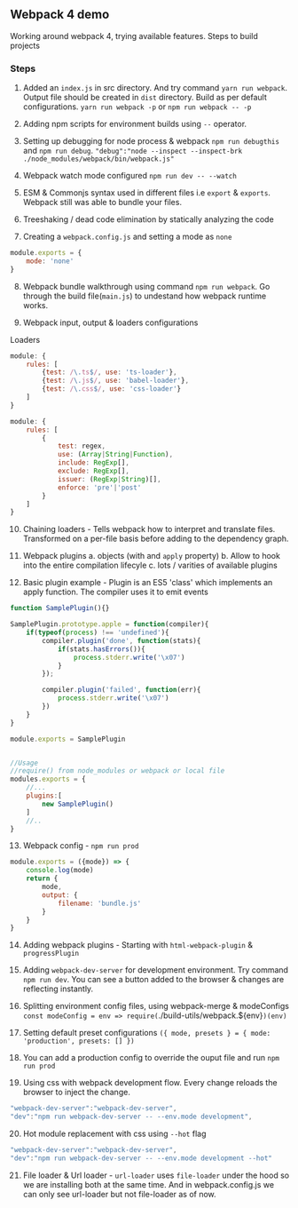 ## Webpack 4 demo
Working around webpack 4, trying available features. Steps to build projects

### Steps

1. Added an `index.js` in src directory. And try command `yarn run webpack`. Output file should be created in `dist` directory. Build as per default configurations. `yarn run webpack -p` or `npm run webpack -- -p`

2. Adding npm scripts for environment builds using `--` operator.

3. Setting up debugging for node process & webpack `npm run debugthis` and `npm run debug`. `"debug":"node --inspect --inspect-brk ./node_modules/webpack/bin/webpack.js"`

4. Webpack watch mode configured `npm run dev -- --watch`

5. ESM & Commonjs syntax used in different files i.e `export` & `exports`. Webpack still was able to bundle your files. 

6. Treeshaking / dead code elimination by statically analyzing the code

7. Creating a `webpack.config.js` and setting a mode as `none`

```js
module.exports = {
	mode: 'none'
}
```

8. Webpack bundle walkthrough using command `npm run webpack`. Go through the build file(`main.js`) to undestand how webpack runtime works.

9. Webpack input, output & loaders configurations

Loaders
```js
module: {
	rules: [
		{test: /\.ts$/, use: 'ts-loader'},
		{test: /\.js$/, use: 'babel-loader'},
		{test: /\.css$/, use: 'css-loader'}
	]
}
```

```js
module: {
	rules: [
		{
			test: regex,
			use: (Array|String|Function),
			include: RegExp[],
			exclude: RegExp[],
			issuer: (RegExp|String)[],
			enforce: 'pre'|'post'
		}
	]
}
```

10. Chaining loaders - Tells webpack how to interpret and translate files. Transformed on a per-file basis before adding to the dependency graph.

11. Webpack plugins 
 a. objects (with and `apply` property)
 b. Allow to hook into the entire compilation lifecyle
 c. lots / varities of available plugins

12. Basic plugin example - Plugin is an ES5 'class' which implements an apply function. The compiler uses it to emit events

```js
function SamplePlugin(){}

SamplePlugin.prototype.apple = function(compiler){
	if(typeof(process) !== 'undefined'){
		compiler.plugin('done', function(stats){
			if(stats.hasErrors()){
				process.stderr.write('\x07')
			}
		});

		compiler.plugin('failed', function(err){
			process.stderr.write('\x07')
		})
	}
}

module.exports = SamplePlugin


//Usage
//require() from node_modules or webpack or local file
modules.exports = {
	//...
	plugins:[
		new SamplePlugin()
	]
	//..
}
```

13. Webpack config - `npm run prod`

```js
module.exports = ({mode}) => {
	console.log(mode)
	return {
		mode,
		output: {
			filename: 'bundle.js'
		}	
	}
}
```

14. Adding webpack plugins - Starting with `html-webpack-plugin` & `progressPlugin`

15. Adding `webpack-dev-server` for development environment. Try command `npm run dev`. You can see a button added to the browser & changes are reflecting instantly.

16. Splitting environment config files, using webpack-merge & modeConfigs `const modeConfig = env => require(`./build-utils/webpack.${env}`)(env)`

17. Setting default preset configurations `({ mode, presets } = { mode: 'production', presets: [] })`

18. You can add a production config to override the ouput file and run `npm run prod`

19. Using css with webpack development flow. Every change reloads the browser to inject the change.

```js
"webpack-dev-server":"webpack-dev-server",
"dev":"npm run webpack-dev-server -- --env.mode development",
```

20. Hot module replacement with css using `--hot` flag

```js
"webpack-dev-server":"webpack-dev-server",
"dev":"npm run webpack-dev-server -- --env.mode development --hot"
```

21. File loader & Url loader - `url-loader` uses `file-loader` under the hood so we are installing both at the same time. And in webpack.config.js we can only see url-loader but not file-loader as of now.
